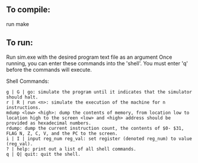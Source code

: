 To compile: 
---
run make

To run: 
---
Run sim.exe with the desired program text file as an argument
Once running, you can enter these commands into the 'shell'. You must enter 'q' before the commands will execute.

Shell Commands:

    g | G | go: simulate the program until it indicates that the simulator should halt.
    r | R | run <n>: simulate the execution of the machine for n instructions.
    mdump <low> <high>: dump the contents of memory, from location low to location high to the screen <low> and <high> address should be provided as hexadecimal numbers.
    rdump: dump the current instruction count, the contents of $0- $31, FLAG N, Z, C, V, and the PC to the screen.
    i | I | input reg_num reg_val: set register (denoted reg_num) to value (reg_val).
    ? | help: print out a list of all shell commands.
    q | Q| quit: quit the shell.
